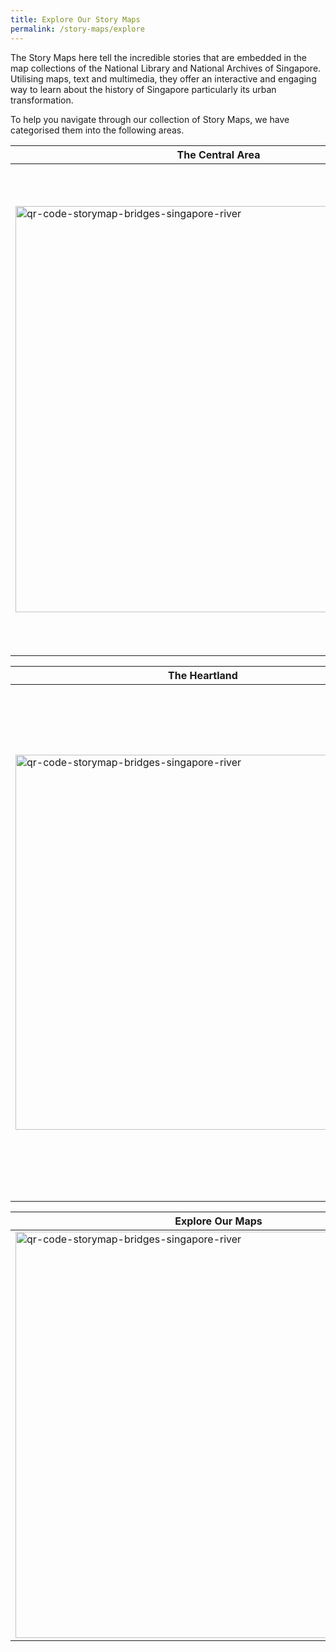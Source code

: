 ```yaml
---
title: Explore Our Story Maps
permalink: /story-maps/explore
---
```

The Story Maps here tell the incredible stories that are embedded in the map collections of the National Library and National Archives of Singapore. Utilising maps, text and multimedia, they offer an interactive and engaging way to learn about the history of Singapore particularly its urban transformation.

To help you navigate through our collection of Story Maps, we have categorised them into the following areas.

| **The Central Area** |  | 
| -------- | -------- | 
| <img src="/images/banner-green-and-blue-of-kallang.jpg" alt="qr-code-storymap-bridges-singapore-river" style="width:650px;" />   | Also referred to as the city centre, this area is both the economic and historic heart of Singapore. Comprising 11 Planning Areas including Singapore River, Orchard and Downtown Core, its cityscape of both modern skyscrapers and heritage buildings is a narrative of Singapore’s progress from a colonial outpost to a global financial and business hub.   | 

| **The Heartland** |  | 
| -------- | -------- | 
| <img src="/images/banner-green-and-blue-of-kallang.jpg" alt="qr-code-storymap-bridges-singapore-river" style="width:600px;" />   | 'Heartland' refers to areas beyond the city centre, outside of the Central Area. Populated mostly by public housing, they are self-sufficient housing estates completed with amenities ranging from schools, shops, markets, cinemas, stadiums, shopping malls and places of worship. It is also the part of the island where most of its parks and greenery were located.       | 

| **Explore Our Maps** |  | 
| -------- | -------- | 
| <img src="/images/banner-green-and-blue-of-kallang.jpg" alt="qr-code-storymap-bridges-singapore-river" style="width:650px;" />      | Explore this section to see the stories that are embedded in the map collection of the National Library and National Archives of Singapore. Through maps including topographic maps, survey maps, general maps, aviation maps and hydrographic charts, you will be amazed by the amount of physical transformation Singapore experienced over the centuries.    |